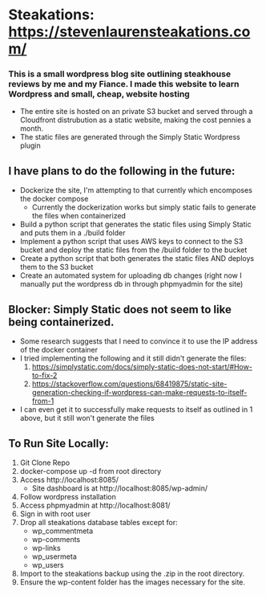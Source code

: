 # Steakations: https://stevenlaurensteakations.com/
### This is a small wordpress blog site outlining steakhouse reviews by me and my Fiance. I made this website to learn Wordpress and small, cheap, website hosting
- The entire site is hosted on an private S3 bucket and served through a Cloudfront distrubution as a static website, making the cost pennies a month.
- The static files are generated through the Simply Static Wordpress plugin

## I have plans to do the following in the future:
  - Dockerize the site, I'm attempting to that currently which encomposes the docker compose
      - Currently the dockerization works but simply static fails to generate the files when containerized
  - Build a python script that generates the static files using Simply Static and puts them in a ./build folder
  - Implement a python script that uses AWS keys to connect to the S3 bucket and deploy the static files from the /build folder to the bucket
  - Create a python script that both generates the static files AND deploys them to the S3 bucket
  - Create an automated system for uploading db changes (right now I manually put the wordpress db in through phpmyadmin for the site)

## Blocker: Simply Static does not seem to like being containerized.
  - Some research suggests that I need to convince it to use the IP address of the docker container
  - I tried implementing the following and it still didn't generate the files:
    1. https://simplystatic.com/docs/simply-static-does-not-start/#How-to-fix-2
    2. https://stackoverflow.com/questions/68419875/static-site-generation-checking-if-wordpress-can-make-requests-to-itself-from-1
  - I can even get it to successfully make requests to itself as outlined in 1 above, but it still won't generate the files
   

## To Run Site Locally:
  1. Git Clone Repo
  2. docker-compose up -d from root directory
  3. Access http://localhost:8085/
      - Site dashboard is at http://localhost:8085/wp-admin/
  4. Follow wordpress installation
  5. Access phpmyadmin at http://localhost:8081/
  6. Sign in with root user
  7. Drop all steakations database tables except for:
     - wp_commentmeta
     - wp-comments
     - wp-links
     - wp_usermeta
     - wp_users  
  8. Import to the steakations backup using the .zip in the root directory.
  9. Ensure the wp-content folder has the images necessary for the site.
